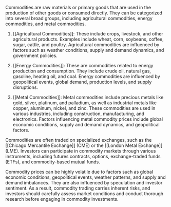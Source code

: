 Commodities are raw materials or primary goods that are used in the production of other goods or consumed directly. They can be categorized into several broad groups, including agricultural commodities, energy commodities, and metal commodities.

1. [[Agricultural Commodities]]: These include crops, livestock, and other agricultural products. Examples include wheat, corn, soybeans, coffee, sugar, cattle, and poultry. Agricultural commodities are influenced by factors such as weather conditions, supply and demand dynamics, and government policies.

2. [[Energy Commodities]]: These are commodities related to energy production and consumption. They include crude oil, natural gas, gasoline, heating oil, and coal. Energy commodities are influenced by geopolitical events, global demand, production levels, and supply disruptions.

3. [[Metal Commodities]]: Metal commodities include precious metals like gold, silver, platinum, and palladium, as well as industrial metals like copper, aluminum, nickel, and zinc. These commodities are used in various industries, including construction, manufacturing, and electronics. Factors influencing metal commodity prices include global economic conditions, supply and demand dynamics, and geopolitical factors.

Commodities are often traded on specialized exchanges, such as the [[Chicago Mercantile Exchange]] (CME) or the [[London Metal Exchange]] (LME). Investors can participate in commodity markets through various instruments, including futures contracts, options, exchange-traded funds (ETFs), and commodity-based mutual funds.

Commodity prices can be highly volatile due to factors such as global economic conditions, geopolitical events, weather patterns, and supply and demand imbalances. They are also influenced by speculation and investor sentiment. As a result, commodity trading carries inherent risks, and investors should carefully assess market conditions and conduct thorough research before engaging in commodity investments.